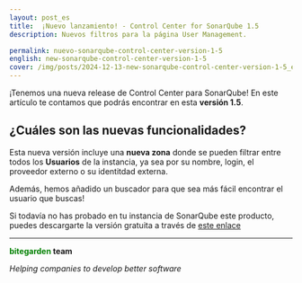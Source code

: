 ```yaml
---
layout: post_es
title:  ¡Nuevo lanzamiento! - Control Center for SonarQube 1.5
description: Nuevos filtros para la página User Management. 

permalink: nuevo-sonarqube-control-center-version-1-5
english: new-sonarqube-control-center-version-1-5
cover: /img/posts/2024-12-13-new-sonarqube-control-center-version-1-5_es.png
---
```


¡Tenemos una nueva release de Control Center para SonarQube! En este artículo te contamos que podrás encontrar en esta **versión 1.5**.

<h2>¿Cuáles son las nuevas funcionalidades?</h2>

Esta nueva versión incluye una **nueva zona** donde se pueden filtrar entre todos los **Usuarios** de la instancia, ya sea por su nombre, login,
el proveedor externo o su identitdad externa.

Además, hemos añadido un buscador para que sea más fácil encontrar el usuario que buscas!


Si todavía no has probado en tu instancia de SonarQube este producto, puedes descargarte la versión gratuita a través de [este enlace](/es/sonarqube-control-center-trial-form.html) 

---
**<span style="color: green">bitegarden</span> team**

_Helping companies to develop better software_